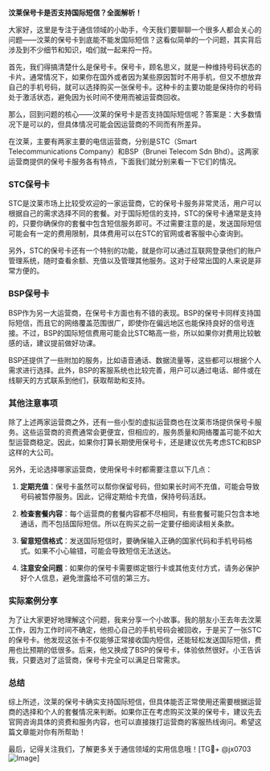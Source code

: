 **汶莱保号卡是否支持国际短信？全面解析！**

大家好，这里是专注于通信领域的小助手，今天我们要聊聊一个很多人都会关心的问题——汶莱的保号卡到底能不能发国际短信？这看似简单的一个问题，其实背后涉及到不少细节和知识，咱们就一起来捋一捋。

首先，我们得搞清楚什么是保号卡。保号卡，顾名思义，就是一种维持号码状态的卡片。通常情况下，如果你在国外或者因为某些原因暂时不用手机，但又不想放弃自己的手机号码，就可以选择购买一张保号卡。这种卡的主要功能是保持你的号码处于激活状态，避免因为长时间不使用而被运营商回收。

那么，回到问题的核心——汶莱的保号卡是否支持国际短信呢？答案是：大多数情况下是可以的，但具体情况可能会因运营商的不同而有所差异。

在汶莱，主要有两家主要的电信运营商，分别是STC（Smart Telecommunications Company）和BSP（Brunei Telecom Sdn Bhd）。这两家运营商提供的保号卡服务各有特点，下面我们就分别来看一下它们的情况。

### STC保号卡

STC是汶莱市场上比较受欢迎的一家运营商，它的保号卡服务非常灵活，用户可以根据自己的需求选择不同的套餐。对于国际短信的支持，STC的保号卡通常是支持的，只要你确保你的套餐中包含短信服务即可。不过需要注意的是，发送国际短信可能会有一定的费用限制，具体费用可以在STC的官网或者客服中心查询到。

另外，STC的保号卡还有一个特别的功能，就是你可以通过互联网登录他们的账户管理系统，随时查看余额、充值以及管理其他服务。这对于经常出国的人来说是非常方便的。

### BSP保号卡

BSP作为另一大运营商，在保号卡方面也有不错的表现。BSP的保号卡同样支持国际短信，而且它的网络覆盖范围很广，即使你在偏远地区也能保持良好的信号连接。不过，BSP的国际短信费用可能会比STC略高一些，所以如果你对费用比较敏感的话，建议提前做好功课。

BSP还提供了一些附加的服务，比如语音通话、数据流量等，这些都可以根据个人需求进行选择。此外，BSP的客服系统也比较完善，用户可以通过电话、邮件或在线聊天的方式联系到他们，获取帮助和支持。

### 其他注意事项

除了上述两家运营商之外，还有一些小型的虚拟运营商也在汶莱市场提供保号卡服务。这些运营商的资费通常会更便宜，但相应的，服务质量和网络覆盖可能不如大型运营商稳定。因此，如果你打算长期使用保号卡，还是建议优先考虑STC和BSP这样的大公司。

另外，无论选择哪家运营商，使用保号卡时都需要注意以下几点：

1. **定期充值**：保号卡虽然可以帮你保留号码，但如果长时间不充值，可能会导致号码被暂停服务。因此，记得定期给卡充值，保持号码活跃。
   
2. **检查套餐内容**：每个运营商的套餐内容都不尽相同，有些套餐可能只包含本地通话，而不包括国际短信。所以在购买之前一定要仔细阅读相关条款。

3. **留意短信格式**：发送国际短信时，要确保输入正确的国家代码和手机号码格式。如果不小心输错，可能会导致短信无法送达。

4. **注意安全问题**：如果你的保号卡需要绑定银行卡或其他支付方式，请务必保护好个人信息，避免泄露给不可信的第三方。

### 实际案例分享

为了让大家更好地理解这个问题，我来分享一个小故事。我的朋友小王去年去汶莱工作，因为工作时间不确定，他担心自己的手机号码会被回收，于是买了一张STC的保号卡。他发现这张卡不仅能够正常接收国内短信，还能轻松发送国际短信，费用也比预期的低很多。后来，他又换成了BSP的保号卡，体验依然很好。小王告诉我，只要选对了运营商，保号卡完全可以满足日常需求。

### 总结

综上所述，汶莱的保号卡确实支持国际短信，但具体能否正常使用还需要根据运营商的选择和个人的套餐情况来判断。如果你正在考虑购买汶莱的保号卡，建议先去官网咨询具体的资费和服务内容，也可以直接拨打运营商的客服热线询问。希望这篇文章能对你有所帮助！

最后，记得关注我们，了解更多关于通信领域的实用信息哦！[TG💪+ @jx0703 ![Image](https://github.com/user-attachments/assets/dbca1d08-cadb-493c-b0ec-ad6f7a83f270)]